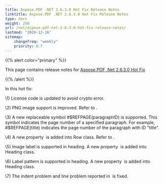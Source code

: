 ```yaml
---
title: Aspose.PDF .NET 2.6.3.0 Hot Fix Release Notes
linktitle: Aspose.PDF .NET 2.6.3.0 Hot Fix Release Notes
type: docs
weight: 250
url: /net/aspose-pdf-net-2-6-3-0-hot-fix-release-notes/
lastmod: "2020-12-16"
sitemap:
    changefreq: "weekly"
    priority: 0.7
---
```


{{% alert color="primary" %}}

This page contains release notes for [Aspose.PDF .Net 2.6.3.0 Hot Fix](http://www.aspose.com/downloads/pdf/net/new-releases/aspose.pdf-.net-2.6.3.0-hot-fix/)

{{% /alert %}}

In this hot fix:

\1) License code is updated to avoid crypto error.

\2) PNG image support is improved. Refer to .

\3) A new replaceable symbol #$REFPAGE(paragraphID) is supported. This symbol indicates the page number of a specified paragraph. For example, #$REFPAGE(title) indicates the page number of the paragraph with ID "title".

\4) A new property  is added into Row class. Refer to .

\5) Image label is supported in heading. A new property  is added into Heading class.

\6) Label pattern is supported in heading. A new property  is added into Heading class.

\7) The indent problem and line problem reported in  is fixed.
